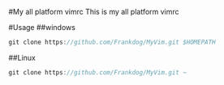#My all platform vimrc 
 This is my all platform vimrc

#Usage
##windows
```java
git clone https://github.com/Frankdog/MyVim.git $HOMEPATH

```
##Linux
```java
git clone https://github.com/Frankdog/MyVim.git ~
```



